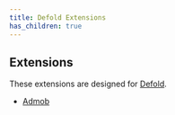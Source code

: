 ```yaml
---
title: Defold Extensions
has_children: true
---
```


## Extensions

These extensions are designed for [Defold](https://defold.com).

* [Admob](/extension/admob)

